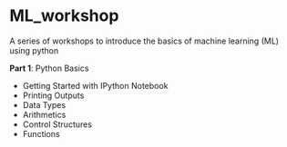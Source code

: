 # ML_workshop
A series of workshops to introduce the basics of machine learning (ML) using python <br>

**Part 1**: Python Basics <br>
* Getting Started with IPython Notebook
* Printing Outputs
* Data Types
* Arithmetics
* Control Structures
* Functions
